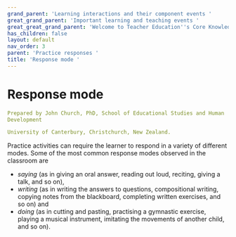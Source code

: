 ```yaml
---
grand_parent: 'Learning interactions and their component events '
great_grand_parent: 'Important learning and teaching events '
great_great_grand_parent: 'Welcome to Teacher Education''s Core Knowledge and Skills.'
has_children: false
layout: default
nav_order: 3
parent: 'Practice responses '
title: 'Response mode '
---
```

# Response mode


```yaml
Prepared by John Church, PhD, School of Educational Studies and Human
Development

University of Canterbury, Christchurch, New Zealand.
```


Practice activities can require the learner to respond in a variety of
different modes. Some of the most common response modes observed in the
classroom are

-   *saying* (as in giving an oral answer, reading out loud, reciting,
    giving a talk, and so on),
-   *writing* (as in writing the answers to questions, compositional
    writing, copying notes from the blackboard, completing written
    exercises, and so on) and
-   *doing* (as in cutting and pasting, practising a gymnastic exercise,
    playing a musical instrument, imitating the movements of another
    child, and so on).
